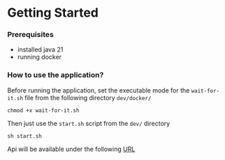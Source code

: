 # Getting Started

### Prerequisites

- installed java 21
- running docker

### How to use the application?
Before running the application, set the executable mode for the `wait-for-it.sh` file  from the following directory
`dev/docker/`<br/>
```shell
chmod +x wait-for-it.sh
```

Then just use the `start.sh` script  from the `dev/` directory<br/>
```shell
sh start.sh
```

Api will be available under the following [URL](http://localhost:8080/swagger-ui/index.html#/)

